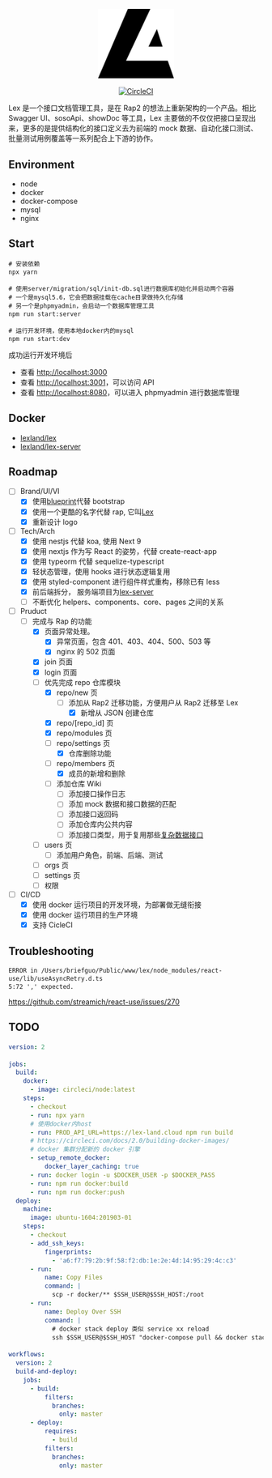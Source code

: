 <p align="center">
  <a href="https://lex-land.online" target="blank"><img src="./static/images/logo.svg" width="150" alt="Lex Logo" /></a>
</p>

<p align="center">
  <a href="https://circleci.com/gh/lex-land/lex" target="blank"><img src="https://circleci.com/gh/lex-land/lex.svg?style=svg" alt="CircleCI" /></a>
</p>

Lex 是一个接口文档管理工具，是在 Rap2 的想法上重新架构的一个产品。相比 Swagger UI、sosoApi、showDoc 等工具，Lex 主要做的不仅仅把接口呈现出来，更多的是提供结构化的接口定义去为前端的 mock 数据、自动化接口测试、批量测试用例覆盖等一系列配合上下游的协作。

## Environment

- node
- docker
- docker-compose
- mysql
- nginx

## Start

```shell
# 安装依赖
npx yarn

# 使用server/migration/sql/init-db.sql进行数据库初始化并启动两个容器
# 一个是mysql5.6，它会把数据挂载在cache目录做持久化存储
# 另一个是phpmyadmin，会启动一个数据库管理工具
npm run start:server

# 运行开发环境，使用本地docker内的mysql
npm run start:dev
```

成功运行开发环境后

- 查看 [http://localhost:3000](http://localhost:3000)
- 查看 [http://localhost:3001](http://localhost:3001)，可以访问 API
- 查看 [http://localhost:8080](http://localhost:8080)，可以进入 phpmyadmin 进行数据库管理

## Docker

- [lexland/lex](https://cloud.docker.com/u/lexland/repository/docker/lexland/lex)
- [lexland/lex-server](https://cloud.docker.com/u/lexland/repository/docker/lexland/lex-server)

## Roadmap

- [ ] Brand/UI/VI
  - [x] 使用[blueprint](https://blueprintjs.com/docs/#core)代替 bootstrap
  - [x] 使用一个更酷的名字代替 rap, 它叫[Lex](https://zh.wikipedia.org/wiki/%E9%9B%B7%E5%85%8B%E6%96%AF%C2%B7%E8%B7%AF%E7%91%9F)
  - [x] 重新设计 logo
- [ ] Tech/Arch
  - [x] 使用 nestjs 代替 koa, 使用 Next 9
  - [x] 使用 nextjs 作为写 React 的姿势，代替 create-react-app
  - [x] 使用 typeorm 代替 sequelize-typescript
  - [x] 轻状态管理，使用 hooks 进行状态逻辑复用
  - [x] 使用 styled-component 进行组件样式重构，移除已有 less
  - [x] 前后端拆分， 服务端项目为[lex-server](https://github.com/lex-land/lex-server)
  - [ ] 不断优化 helpers、components、core、pages 之间的关系
- [ ] Pruduct
  - [ ] 完成与 Rap 的功能
    - [x] 页面异常处理。
      - [x] 异常页面，包含 401、403、404、500、503 等
      - [x] nginx 的 502 页面
    - [x] join 页面
    - [x] login 页面
    - [ ] 优先完成 repo 仓库模块
      - [x] repo/new 页
        - [ ] 添加从 Rap2 迁移功能，方便用户从 Rap2 迁移至 Lex
          - [x] 新增从 JSON 创建仓库
      - [x] repo/[repo_id] 页
      - [x] repo/modules 页
      - [ ] repo/settings 页
        - [x] 仓库删除功能
      - [ ] repo/members 页
        - [x] 成员的新增和删除
      - [ ] 添加仓库 Wiki
        - [ ] 添加接口操作日志
        - [ ] 添加 mock 数据和接口数据的匹配
        - [ ] 添加接口返回码
        - [ ] 添加仓库内公共内容
        - [ ] 添加接口类型，用于复用那些[复杂数据接口](https://blueprintjs.com/docs/#core/components/control-group.props)
    - [ ] users 页
      - [ ] 添加用户角色，前端、后端、测试
    - [ ] orgs 页
    - [ ] settings 页
    - [ ] 权限
- [ ] CI/CD
  - [x] 使用 docker 运行项目的开发环境，为部署做无缝衔接
  - [x] 使用 docker 运行项目的生产环境
  - [x] 支持 CicleCI

## Troubleshooting

```
ERROR in /Users/briefguo/Public/www/lex/node_modules/react-use/lib/useAsyncRetry.d.ts
5:72 ',' expected.
```

https://github.com/streamich/react-use/issues/270


## TODO 

```yaml
version: 2

jobs:
  build:
    docker:
      - image: circleci/node:latest
    steps:
      - checkout
      - run: npx yarn
      # 使用docker内host
      - run: PROD_API_URL=https://lex-land.cloud npm run build
      # https://circleci.com/docs/2.0/building-docker-images/
      # docker 集群分配新的 docker 引擎
      - setup_remote_docker:
          docker_layer_caching: true
      - run: docker login -u $DOCKER_USER -p $DOCKER_PASS
      - run: npm run docker:build
      - run: npm run docker:push
  deploy:
    machine:
      image: ubuntu-1604:201903-01
    steps:
      - checkout
      - add_ssh_keys:
          fingerprints:
            - 'a6:f7:79:2b:9f:58:f2:db:1e:2e:4d:14:95:29:4c:c3'
      - run:
          name: Copy Files
          command: |
            scp -r docker/** $SSH_USER@$SSH_HOST:/root
      - run:
          name: Deploy Over SSH
          command: |
            # docker stack deploy 类似 service xx reload
            ssh $SSH_USER@$SSH_HOST "docker-compose pull && docker stack deploy --compose-file docker-compose.yml lex"

workflows:
  version: 2
  build-and-deploy:
    jobs:
      - build:
          filters:
            branches:
              only: master
      - deploy:
          requires:
            - build
          filters:
            branches:
              only: master

```
